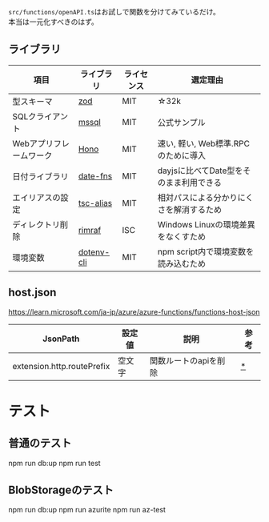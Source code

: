 
`src/functions/openAPI.ts`はお試しで関数を分けてみているだけ。  
本当は一元化すべきのはず。

## ライブラリ

項目|ライブラリ|ライセンス|選定理由
--|--|--|--
型スキーマ|[zod](https://github.com/colinhacks/zod)|MIT|☆32k
SQLクライアント|[mssql](https://github.com/tediousjs/node-mssql)|MIT|公式サンプル
Webアプリフレームワーク|[Hono](https://github.com/honojs/hono)|MIT|速い, 軽い, Web標準.RPCのために導入
日付ライブラリ|[date-fns](https://github.com/date-fns/date-fns)|MIT|dayjsに比べてDate型をそのまま利用できる
エイリアスの設定|[tsc-alias](https://github.com/justkey007/tsc-alias)|MIT|相対パスによる分かりにくさを解消するため
ディレクトリ削除|[rimraf](https://github.com/isaacs/rimraf)|ISC|Windows Linuxの環境差異をなくすため
環境変数|[dotenv-cli](https://github.com/entropitor/dotenv-cli)|MIT|npm script内で環境変数を読み込むため

## host.json
https://learn.microsoft.com/ja-jp/azure/azure-functions/functions-host-json


JsonPath|設定値|説明|参考
--|--|--|--
extension.http.routePrefix|空文字|関数ルートのapiを削除|[*](https://learn.microsoft.com/ja-jp/azure/azure-functions/functions-bindings-http-webhook-trigger?tabs=python-v2%2Cisolated-process%2Cnodejs-v4%2Cfunctionsv2&pivots=programming-language-typescript#customize-the-http-endpoint)

# テスト
## 普通のテスト

npm run db:up
npm run test

## BlobStorageのテスト

npm run db:up
npm run azurite
npm run az-test
